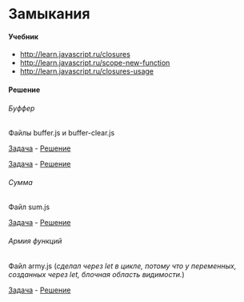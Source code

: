# Замыкания
#### Учебник
* http://learn.javascript.ru/closures
* http://learn.javascript.ru/scope-new-function
* http://learn.javascript.ru/closures-usage

#### Решение
###### Буффер
Файлы buffer.js и buffer-clear.js

[Задача](http://learn.javascript.ru/task/stringbuffer) - [Решение](http://plnkr.co/edit/LXbFR3YDealxgOxuaGU9)

[Задача](http://learn.javascript.ru/task/stringbuffer-with-clear) - [Решение](http://plnkr.co/edit/LXbFR3YDealxgOxuaGU9)

###### Сумма
Файл sum.js

[Задача](http://learn.javascript.ru/task/closure-sum) - [Решение](http://plnkr.co/edit/ZKkU95zsuaXh7a89X9Lm)

###### Армия функций
Файл army.js
(_сделал через let в цикле, потому что у переменных, созданных через let, блочная область видимости._)

[Задача](http://learn.javascript.ru/task/make-army) - [Решение](http://plnkr.co/edit/CBgscwYvLBd5AcfmddzI)
